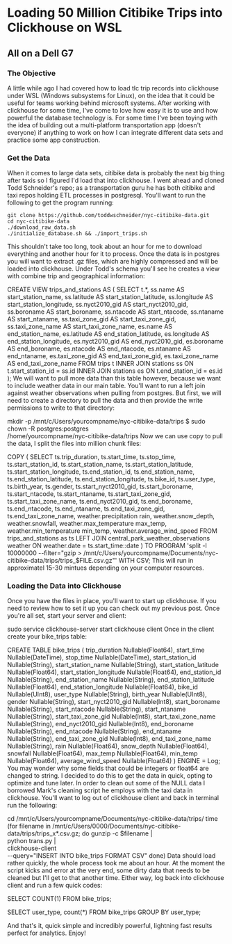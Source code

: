 # Loading 50 Million Citibike Trips into Clickhouse on WSL
## All on a Dell G7


### The Objective
A little while ago I had covered how to load tlc trip records into clickhouse under WSL (Windows subsystems for Linux), on the idea that it could be useful for teams working behind microsoft systems. After working with clickhouse for some time, I've come to love how easy it is to use and how powerful the database technology is. For some time I've been toying with the idea of building out a multi-platform transportation app (doesn't everyone) if anything to work on how I can integrate different data sets and practice some app construction.

### Get the Data
When it comes to large data sets, citibike data is probably the next big thing after taxis so I figured I'd load that into clickhouse. I went ahead and cloned Todd Schneider's repo; as a transportation guru he has both citibike and taxi repos holding ETL processes in postgresql. You'll want to run the following to get the program running:

```
git clone https://github.com/toddwschneider/nyc-citibike-data.git
cd nyc-citibike-data
./download_raw_data.sh
./initialize_database.sh && ./import_trips.sh
```

This shouldn't take too long, took about an hour for me to download everything and another hour for it to process. Once the data is in postgres you will want to extract .gz files, which are highly compressed and will be loaded into clickhouse. Under Todd's schema you'll see he creates a view with combine trip and geographical information:

CREATE VIEW trips_and_stations AS (
  SELECT
    t.*,
    ss.name AS start_station_name,
    ss.latitude AS start_station_latitude,
    ss.longitude AS start_station_longitude,
    ss.nyct2010_gid AS start_nyct2010_gid,
    ss.boroname AS start_boroname,
    ss.ntacode AS start_ntacode,
    ss.ntaname AS start_ntaname,
    ss.taxi_zone_gid AS start_taxi_zone_gid,
    ss.taxi_zone_name AS start_taxi_zone_name,
    es.name AS end_station_name,
    es.latitude AS end_station_latitude,
    es.longitude AS end_station_longitude,
    es.nyct2010_gid AS end_nyct2010_gid,
    es.boroname AS end_boroname,
    es.ntacode AS end_ntacode,
    es.ntaname AS end_ntaname,
    es.taxi_zone_gid AS end_taxi_zone_gid,
    es.taxi_zone_name AS end_taxi_zone_name
  FROM trips t
    INNER JOIN stations ss ON t.start_station_id = ss.id
    INNER JOIN stations es ON t.end_station_id = es.id
);
We will want to pull more data than this table however, because we want to include weather data in our main table. You'll want to run a left join against weather observations when pulling from postgres. But first, we will need to create a directory to pull the data and then provide the write permissions to write to that directory:

mkdir -p /mnt/c/Users/yourcompname/nyc-citibike-data/trips
$ sudo chown -R postgres:postgres \
    /home/yourcompname/nyc-citibike-data/trips
Now we can use copy to pull the data, I split the files into million chunk files:

COPY (
SELECT
ts.trip_duration,
ts.start_time,
ts.stop_time,
ts.start_station_id,
ts.start_station_name,
ts.start_station_latitude,
ts.start_station_longitude,
ts.end_station_id,
ts.end_station_name,
ts.end_station_latitude,
ts.end_station_longitude,
ts.bike_id,
ts.user_type,
ts.birth_year,
ts.gender, 
ts.start_nyct2010_gid,
ts.start_boroname,
ts.start_ntacode,
ts.start_ntaname,
ts.start_taxi_zone_gid,
ts.start_taxi_zone_name,
ts.end_nyct2010_gid,
ts.end_boroname,
ts.end_ntacode,
ts.end_ntaname,
ts.end_taxi_zone_gid,
ts.end_taxi_zone_name,
weather.precipitation rain,
weather.snow_depth,
weather.snowfall,
weather.max_temperature max_temp,
weather.min_temperature min_temp,
weather.average_wind_speed
FROM trips_and_stations as ts 
    LEFT JOIN central_park_weather_observations weather
        ON weather.date = ts.start_time::date
) TO PROGRAM
    'split -l 10000000 --filter="gzip > /mnt/c/Users/yourcompname/Documents/nyc-citibike-data/trips/trips_\$FILE.csv.gz"' WITH CSV;
This will run in approximatel 15-30 mintues depending on your computer resources.

### Loading the Data into Clickhouse
Once you have the files in place, you'll want to start up clickhouse. If you need to review how to set it up you can check out my previous post. Once you're all set, start your server and client:

sudo service clickhouse-server start
clickhouse client
Once in the client create your bike_trips table:

CREATE TABLE bike_trips (
trip_duration Nullable(Float64),
start_time Nullable(DateTime),
stop_time Nullable(DateTime),
start_station_id Nullable(String),
start_station_name Nullable(String),
start_station_latitude Nullable(Float64),
start_station_longitude Nullable(Float64),
end_station_id Nullable(String),
end_station_name Nullable(String),
end_station_latitude Nullable(Float64),
end_station_longitude Nullable(Float64),
bike_id Nullable(UInt8),
user_type Nullable(String),
birth_year Nullable(UInt8),
gender Nullable(String),
start_nyct2010_gid Nullable(Int8),
start_boroname Nullable(String),
start_ntacode Nullable(String),
start_ntaname Nullable(String),
start_taxi_zone_gid Nullable(Int8),
start_taxi_zone_name Nullable(String),
end_nyct2010_gid Nullable(Int8),
end_boroname Nullable(String), 
end_ntacode Nullable(String),
end_ntaname Nullable(String),
end_taxi_zone_gid Nullable(Int8),
end_taxi_zone_name Nullable(String),
rain Nullable(Float64),
snow_depth Nullable(Float64),
snowfall Nullable(Float64),
max_temp Nullable(Float64),
min_temp Nullable(Float64),
average_wind_speed Nullable(Float64)
) ENGINE = Log;
You may wonder why some fields that could be integers or float64 are changed to string. I decided to do this to get the data in quick, opting to optimize and tune later. In order to clean out some of the NULL data I borrowed Mark's cleaning script he employs with the taxi data in clickhouse. You'll want to log out of clickhouse client and back in terminal run the following:

cd /mnt/c/Users/yourcompname/Documents/nyc-citibike-data/trips/
time (for filename in /mnt/c/Users/0000/Documents/nyc-citibike-data/trips/trips_x*.csv.gz; do
            gunzip -c $filename | \
                python trans.py | \
                clickhouse-client \
                    --query="INSERT INTO bike_trips FORMAT CSV"
        done)
Data should load rather quickly, the whole process took me about an hour. At the moment the script kicks and error at the very end, some dirty data that needs to be cleaned but I'll get to that another time. Either way, log back into clickhouse client and run a few quick codes:

SELECT COUNT(1) FROM bike_trips;


SELECT user_type, count(*) FROM bike_trips GROUP BY user_type;


And that's it, quick simple and incredibly powerful, lightning fast results perfect for analytics. Enjoy!